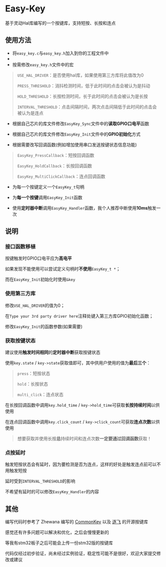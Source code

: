 # Easy-Key

基于灵动Hal库编写的一个按键库，支持短按、长按和连点



## 使用方法

- 将`easy_key.c`与`easy_key.h`加入到你的工程文件中
- 
- 按需修改`easy_key.h`文件中的宏

>`USE_HAL_DRIVER`：是否使用hal库，如果使用第三方库将此值改为0
>
>`PRESS_THRESHOLD`：消抖检测时间，低于此时间的点击会被认为是抖动
>
>`HOLD_THRESHOLD`：长按检测时间，长于此时间的点击会被认为是长按
>
>`INTERVAL_THRESHOLD`：点击间隔时间，两次点击间隔低于此时间的点击会被认为是连点

* 根据自己芯片的库文件修改`EasyKey_Sync`文件中的**读取GPIO口电平**函数

* 根据自己芯片的库文件修改`EasyKey_Init`文件中的**GPIO初始化**方式

* 根据需要改写回调函数(例如增加使用串口发送按键状态信息功能)

>`EasyKey_PressCallback`：短按回调函数
>
>`EasyKey_HoldCallback`：长按回调函数
>
>`EasyKey_MultiClickCallback`：连点回调函数

* 为每一个按键定义一个`EasyKey_t`句柄

* 为**每一个按键**调用`EasyKey_Init`函数

* 使用**定时器中断**调用`EasyKey_Handler`函数，我个人推荐中断使用**10ms**触发一次



## 说明

### 接口函数移植

按键触发时GPIO口电平应为**高电平**

如果发现不能使用可以尝试定义句柄时**不使用**`EasyKey_t *`；

而在`EasyKey_Init`初始化时使用`&key`

### 使用第三方库

修改`USE_HAL_DRIVER`的值为0；

在`Type your 3rd party driver here`注释处键入第三方库GPIO初始化函数；

修改`EasyKey_Init`的函数参数(如果需要)

### 获取按键状态

建议使用**触发时间相同**的**定时器中断**获取按键状态

使用`key.state` / `key->state`获取值即可，其中供用户使用的值为**最后三个**：

> `press`：短按状态
>
> `hold`：长按状态
>
> `multi_click`：连点状态

在长按回调函数中调用`key.hold_time` / `key->hold_time`可获取**长按持续时间**以供使用

在连点回调函数中调用`key.click_count` / `key->click_count`可获取**连点次数**以供使用

> 想要获取并使用长按**总**持续时间和连点次数**一定要通过回调函数**获取！

### 点按延时

触发短按状态会有延时，因为要检测是否为连点，这样的好处是触发连点前可以不用触发短按

延时受到`INTERVAL_THRESHOLD`的影响

不希望有延时的可以修改`EasyKey_Handler`的内容

## 其他

编写代码时参考了 Zhewana 编写的 [CommonKey](https://github.com/Zhewana/CommonKey) 以及 [逐飞](https://gitee.com/seekfree) 的开源按键库

感觉还有许多问题可以解决和优化，之后会慢慢更新的

等我有stm32板子之后可能会上传一份stm32版的按键库

代码仅经过初步验证，尚未经过实例验证，稳定性可能不是很好，欢迎大家提交修改或建议
